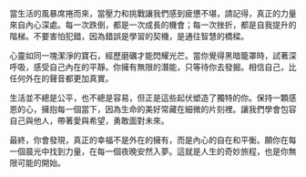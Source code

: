當生活的風暴席捲而來，當壓力和挑戰讓我們感到疲憊不堪，請記得，真正的力量來自內心深處。每一次跌倒，都是一次成長的機會；每一次挫折，都是自我提升的階梯。不要害怕犯錯，因為錯誤是學習的契機，是通往智慧的橋樑。

心靈如同一塊潔淨的寶石，經歷磨礪才能閃耀光芒。當你覺得黑暗籠罩時，試著深呼吸，感受自己內在的平靜。你擁有無限的潛能，只等待你去發掘。相信自己，比任何外在的聲音都更加真實。

生活並不總是公平，也不總是容易，但正是這些起伏塑造了獨特的你。保持一顆感恩的心，擁抱每一個當下，因為生命的美好常藏在細微的片刻裡。讓我們學會包容自己與他人，帶著愛與希望，勇敢面對未來。

最終，你會發現，真正的幸福不是外在的擁有，而是內心的自在和平衡。願你在每一個晨光中找到力量，在每一個夜晚安然入夢。這就是人生的奇妙旅程，也是你無限可能的開始。